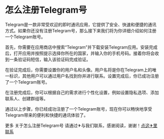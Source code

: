 # 怎么注册Telegram号

Telegram是一款非常受欢迎的即时通讯应用，它提供了安全、快速和便捷的通讯方式。如果你还没有注册Telegram号，那么接下来我们将为你详细介绍如何注册一个Telegram账号。

首先，你需要在应用商店中搜索“Telegram”并下载安装Telegram应用。安装完成后，打开应用并按照提示选择你所在的国家，并输入你的手机号码。接着你将会收到一条验证码短信，输入该验证码完成验证。

在验证完成后，你需要设置你的用户名和头像。用户名将是你在Telegram上的唯一标识，其他用户可以通过用户名找到你并进行联系。设置完成后，你已成功注册了一个Telegram账号。

在注册完成后，你可以根据自己的需求进行个性化设置，例如设置隐私选项、添加联系人、创建群组等。

通过以上步骤，你已经成功注册了一个Telegram账号，现在你可以畅快地享受Telegram带来的便利和快捷的通讯体验了。

更多 关于怎么注册Telegram号 请通过✈与我们联系，感谢阅读，谢谢！[点这✈里联系](https://www.k02.cc)